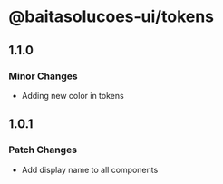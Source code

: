 # @baitasolucoes-ui/tokens

## 1.1.0

### Minor Changes

- Adding new color in tokens

## 1.0.1

### Patch Changes

- Add display name to all components
